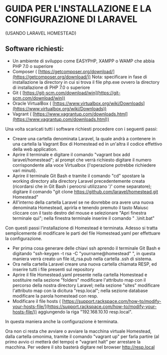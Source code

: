 # GUIDA PER L&#39;INSTALLAZIONE E LA CONFIGURAZIONE DI LARAVEL

(USANDO LARAVEL HOMESTEAD)



## Software richiesti:

- Un ambiente di sviluppo come EASYPHP, XAMPP o WAMP che abbia PHP 7.0 o superiore
- Composer ( [https://getcomposer.org/download/](https://getcomposer.org/download/)) Nota: specificare in fase di installazione la directory in cui si trova il file php.exe ovvero la directory di installazione di PHP 7.0 o superiore
- Git ( [https://git-scm.com/download/win](https://git-scm.com/download/win))
- Oracle VirtualBox ( [https://www.virtualbox.org/wiki/Downloads](https://www.virtualbox.org/wiki/Downloads))
- Vagrant ( [https://www.vagrantup.com/downloads.html](https://www.vagrantup.com/downloads.html))

Una volta scaricati tutti i software richiesti procedere con i seguenti passi:

- Creare una cartella denominata Laravel, la quale andrà a contenere in una cartella la Vagrant Box di Homestead ed in un&#39;altra il codice effettivo della web application.
- Aprire il terminale e digitare il comando &quot;vagrant box add laravel/homestead&quot;; al prompt che verrà richiesto digitare il numero corrispondente alla voce Virtualbox (l&#39;operazione potrebbe richiedere vari minuti).
- Aprire il terminale Git Bash e tramite il comando &quot;cd&quot; spostare la working directory alla directory Laravel precedentemente creata (ricordarsi che in Git Bash i perocrsi utilizzano &#39;/&#39; come separatore);  digitare il comando &quot;git clone https://github.com/laravel/homestead.git Homestead&quot;
- All&#39;interno della cartella Laravel se ne dovrebbe ora avere una nuova denominata Homestead, aprirla e tenendo premuto il tasto Maiusc cliccare con il tasto destro del mouse e selezionare &quot;Apri finestra terminale qui&quot;; nella finestra terminale inserire il comando &quot; .\init.bat&quot;

Con questi passi l&#39;installazione di Homestead è terminata. Adesso si tratta semplicemente di modificare le parti del file Homestead.yaml per effettuare la configurazione.

- Per prima cosa generare delle chiavi ssh aprendo il terminale Git Bash e digitando &quot;ssh-keygen -t rsa -C &quot;yourname@homestead&quot; &quot;, in questa maniera verrà creato un file id\_rsa.pub nella cartella .ssh di sistema.
- Ora nella cartella Laravel creare una nuova cartella chiamata RESP, ed inserire tutti i file presenti sul repository
- Aprire il file Homestead.yaml presente nella cartella Homestead e sostituire nella sezione &quot;folders&quot; modificare l&#39;attributo map con il percorso della nostra directory Laravel; nella sezione &quot;sites&quot; modificare  l&#39;attributo map con la dicitura &quot;resp.local&quot;; nella sezione database modificare la parola homestead con resp.
- Modificare il file hosts ( [https://support.rackspace.com/how-to/modify-your-hosts-file/](https://support.rackspace.com/how-to/modify-your-hosts-file/)) aggiungendo la riga &quot;192.168.10.10  resp.local&quot;.

In questa maniera anche la configurazione è terminata.

Ora non ci resta che avviare o avviare la macchina virtuale Homestead, dalla cartella omonima, tramite il comando &quot;vagrant up&quot; per farla partire (al primo avvio ci metterà del tempo) e &quot;vagrant halt&quot; per arrestare la macchina. Per vedere il sito basterà digitare nel browser http://resp.local